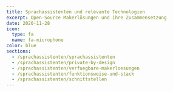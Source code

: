 ```yaml
---
title: Sprachassistenten und relevante Technologien
excerpt: Open-Source Makerlösungen und ihre Zusammensetzung
date: 2020-11-28
icon:
  type: fa
  name: fa-microphone
color: blue
sections:
  - /sprachassistenten/sprachassistenten
  - /sprachassistenten/private-by-design
  - /sprachassistenten/verfuegbare-makerloesungen
  - /sprachassistenten/funktionsweise-und-stack
  - /sprachassistenten/schnittstellen
---
```

